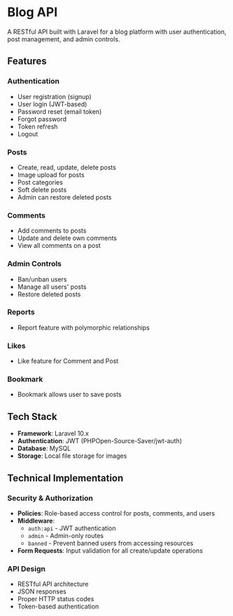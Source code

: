 # Blog API

A RESTful API built with Laravel for a blog platform with user authentication, post management, and admin controls.

## Features

### Authentication

- User registration (signup)
- User login (JWT-based)
- Password reset (email token)
- Forgot password
- Token refresh
- Logout

### Posts

- Create, read, update, delete posts
- Image upload for posts
- Post categories
- Soft delete posts
- Admin can restore deleted posts

### Comments

- Add comments to posts
- Update and delete own comments
- View all comments on a post

### Admin Controls

- Ban/unban users
- Manage all users' posts
- Restore deleted posts

### Reports

- Report feature with polymorphic relationships

### Likes

- Like feature for Comment and Post

### Bookmark

- Bookmark allows user to save posts

## Tech Stack

- **Framework**: Laravel 10.x
- **Authentication**: JWT (PHPOpen-Source-Saver/jwt-auth)
- **Database**: MySQL
- **Storage**: Local file storage for images

## Technical Implementation

### Security & Authorization

- **Policies**: Role-based access control for posts, comments, and users
- **Middleware**:
    - `auth:api` - JWT authentication
    - `admin` - Admin-only routes
    - `banned` - Prevent banned users from accessing resources
- **Form Requests**: Input validation for all create/update operations

### API Design

- RESTful API architecture
- JSON responses
- Proper HTTP status codes
- Token-based authentication
